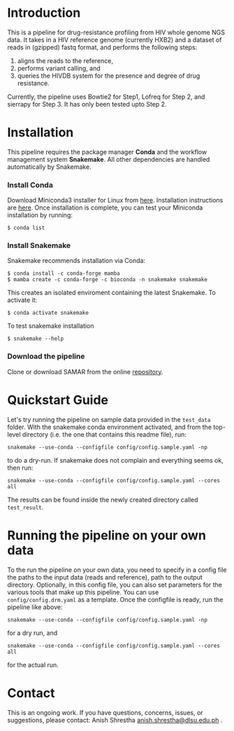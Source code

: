 # Introduction
This is a pipeline for drug-resistance profiling from HIV whole genome NGS data.
It takes in a HIV reference genome (currently HXB2) and a dataset of reads in (gzipped) fastq format, 
and performs the following steps: 

1. aligns the reads to the reference, 
2. performs variant calling, and
3. queries the HIVDB system for the presence and degree of drug resistance.

Currently, the pipeline uses Bowtie2 for Step1, Lofreq for Step 2, and sierrapy for Step 3.
It has only been tested upto Step 2.

# Installation
This pipeline requires the package manager **Conda** and the workflow management system **Snakemake**.
All other dependencies are handled automatically by Snakemake.

### Install Conda 
Download Miniconda3  installer for Linux from  [here](https://docs.conda.io/en/latest/miniconda.html#linux-installers).
Installation instructions are [here](https://conda.io/projects/conda/en/latest/user-guide/install/linux.html).
Once installation is complete, you can test your Miniconda installation by running:
```
$ conda list
```

### Install Snakemake
Snakemake recommends installation via Conda:
```
$ conda install -c conda-forge mamba
$ mamba create -c conda-forge -c bioconda -n snakemake snakemake
```
This creates an isolated enviroment containing the latest Snakemake. To activate it:
```
$ conda activate snakemake
```
To test snakemake installation 
```
$ snakemake --help
```

### Download the pipeline
Clone or download SAMAR from the online  [repository](https://bitbucket.org/hiv_hts_pipeline/hiv_pipeline/).

# Quickstart Guide
Let's try running the pipeline on sample data provided in the `test_data` folder.
With the snakemake conda environment activated, and from the top-level directory (i.e. the one that contains this readme file), run:
```
snakemake --use-conda --configfile config/config.sample.yaml -np
```
to do a dry-run. If snakemake does not complain and everything seems ok, then run:
```
snakemake --use-conda --configfile config/config.sample.yaml --cores all
```
The results can be found inside the newly created directory called `test_result`.

# Running the pipeline on your own data
To the run the pipeline on your own data, you need to specify in a config file the paths to the input data (reads and reference), path to the output directory. Optionally, in this config file, you can also set parameters for the various tools that make up this pipeline. You can use `config/config.drm.yaml` as a template.  Once the configfile is ready, run the pipeline like above:
```
snakemake --use-conda --configfile config/config.sample.yaml -np
```
for a dry run, and 
```
snakemake --use-conda --configfile config/config.sample.yaml --cores all
```
for the actual run.

# Contact
This is an ongoing work. If you have questions, concerns, issues, or suggestions, please contact: Anish Shrestha anish.shrestha@dlsu.edu.ph .
